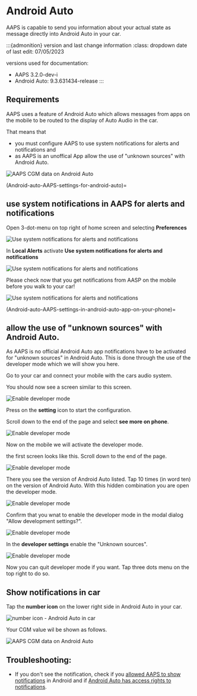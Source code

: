 # Android Auto

AAPS is capable to send you information about your actual state as message directly into Android Auto in your car.


:::{admonition} version and last change information
:class: dropdown
date of last edit: 07/05/2023

versions used for documentation:

* AAPS 3.2.0-dev-i
* Android Auto: 9.3.631434-release
:::

## Requirements

AAPS uses a feature of Android Auto which allows messages from apps on the mobile to be routed to the display of Auto Audio in the car.

That means that

* you must configure AAPS to use system notifications for alerts and notifications and
* as AAPS is an unoffical App allow the use of "unknown sources" with Android Auto.

![AAPS CGM data on Android Auto](../images/android_auto_01.png)

(Android-auto-AAPS-settings-for-android-auto)=

## use system notifications in AAPS for alerts and notifications

Open 3-dot-menu on top right of home screen and selecting **Preferences**

![Use system notifications for alerts and notifications](../images/android_auto_02.png)

In **Local Alerts** activate **Use system notifications for alerts and notifications** 

![Use system notifications for alerts and notifications](../images/android_auto_03.png)

Please check now that you get notifications from AASP on the mobile before you walk to your car!

![Use system notifications for alerts and notifications](../images/android_auto_04.png)

(Android-auto-AAPS-settings-in-android-auto-app-on-your-phone)=
   
## allow the use of "unknown sources" with Android Auto.

As AAPS is no official Android Auto app notifications have to be activated for "unknown sources" in Android Auto. This is done through the use of the developer mode which we will show you here.

Go to your car and connect your mobile with the cars audio system.

You should now see a screen similar to this screen.

![Enable developer mode](../images/android_auto_05.png)

Press on the **setting** icon to start the configuration.

Scroll down to the end of the page and select **see more on phone**.

![Enable developer mode](../images/android_auto_06.png)

Now on the mobile we will activate the developer mode.

the first screen looks like this.
Scroll down to the end of the page.

![Enable developer mode](../images/android_auto_07.png)

There you see the version of Android Auto listed.
Tap 10 times (in word ten) on the version of Android Auto.
With this hidden combination you are open the developer mode.

![Enable developer mode](../images/android_auto_08.png)

Confirm that you wnat to enable the developer mode in the modal dialog "Allow development settings?".

![Enable developer mode](../images/android_auto_09.png)

In the **developer settings** enable the "Unknown sources".

![Enable developer mode](../images/android_auto_10.png)

Now you can quit developer mode if you want. Tap three dots menu on the top right to do so.

## Show notifications in car

Tap the **number icon** on the lower right side in Android Auto in your car.

![number icon - Android Auto in car](../images/android_auto_11.png)

Your CGM value wil be shown as follows.

![AAPS CGM data on Android Auto](../images/android_auto_01.png)

## Troubleshooting:
* If you don't see the notification, check if you [allowed AAPS to show notifications](Android-auto-AAPS-settings-for-android-auto) in Android and if [Android Auto has access rights to notifications](Android-auto-AAPS-settings-in-android-auto-app-on-your-phone).
